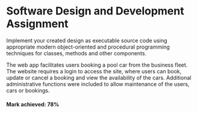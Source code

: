 # Software Design and Development Assignment

Implement your created design as executable source code using appropriate modern object-oriented and procedural programming techniques for classes, methods and other components. 

The web app facilitates users booking a pool car from the business fleet. The website requires a login to access the site, where users can book, update or cancel a booking and view the availability of the cars. Additional administrative functions were included to allow maintenance of the users, cars or bookings.

#### Mark achieved: 78%
